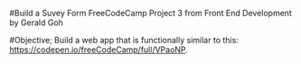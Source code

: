 #Build a Suvey Form
FreeCodeCamp Project 3 from Front End Development
by Gerald Goh

#Objective;
Build a web app that is functionally similar to this: https://codepen.io/freeCodeCamp/full/VPaoNP.